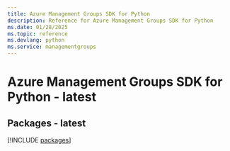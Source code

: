 ```yaml
---
title: Azure Management Groups SDK for Python
description: Reference for Azure Management Groups SDK for Python
ms.date: 01/28/2025
ms.topic: reference
ms.devlang: python
ms.service: managementgroups
---
```

# Azure Management Groups SDK for Python - latest
## Packages - latest
[!INCLUDE [packages](management-groups-index.md)]
